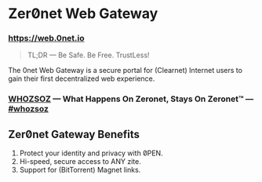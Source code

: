 # Zer0̸net Web Gateway

### https://web.0net.io

> TL;DR — Be Safe. Be Free. TrustLess!

The 0net Web Gateway is a secure portal for (Clearnet) Internet users to gain their first decentralized web experience.

### [WHOZSOZ](https://0net.io/whozsoz.bit) — What Happens On Zeronet, Stays On Zeronet™ — [#whozsoz](https://0net.io/asklexi.bit?whozsoz)

## Zer0̸net Gateway Benefits

1. Protect your identity and privacy with 0̸PEN.
2. Hi-speed, secure access to ANY zite.
3. Support for (BitTorrent) Magnet links.

